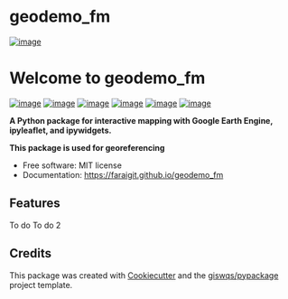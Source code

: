 # geodemo_fm


[![image](https://img.shields.io/pypi/v/geodemo_fm.svg)](https://pypi.python.org/pypi/geodemo_fm)

# Welcome to geodemo_fm

[![image](https://colab.research.google.com/assets/colab-badge.svg)](https://gishub.org/geodemo_fm-colab)
[![image](https://img.shields.io/conda/vn/conda-forge/geodemo_fm.svg)](https://anaconda.org/conda-forge/geodemo_fm)
[![image](https://pepy.tech/badge/geodemo_fm)](https://pepy.tech/project/geodemo_fm)
[![image](https://github.com/giswqs/geodemo_fm/workflows/docs/badge.svg)](https://geodemo_fm.org)
[![image](https://github.com/giswqs/geodemo_fm/workflows/build/badge.svg)](https://github.com/giswqs/geodemo_fm/actions?query=workflow%3Abuild)
[![image](https://img.shields.io/badge/License-MIT-yellow.svg)](https://opensource.org/licenses/MIT)


**A Python package for interactive mapping with Google Earth Engine, ipyleaflet, and ipywidgets.**

**This package is used for georeferencing**


-   Free software: MIT license
-   Documentation: https://faraigit.github.io/geodemo_fm
    
## Features
 To do
 To do 2
 
 ## Credits
 


This package was created with [Cookiecutter](https://github.com/cookiecutter/cookiecutter) and the [giswqs/pypackage](https://github.com/giswqs/pypackage) project template.
